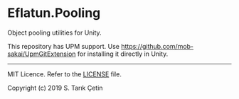 # Eflatun.Pooling
Object pooling utilities for Unity.

This repository has UPM support. Use https://github.com/mob-sakai/UpmGitExtension for installing it directly in Unity.

----

MIT Licence. Refer to the [LICENSE](/LICENSE) file.

Copyright (c) 2019 S. Tarık Çetin
